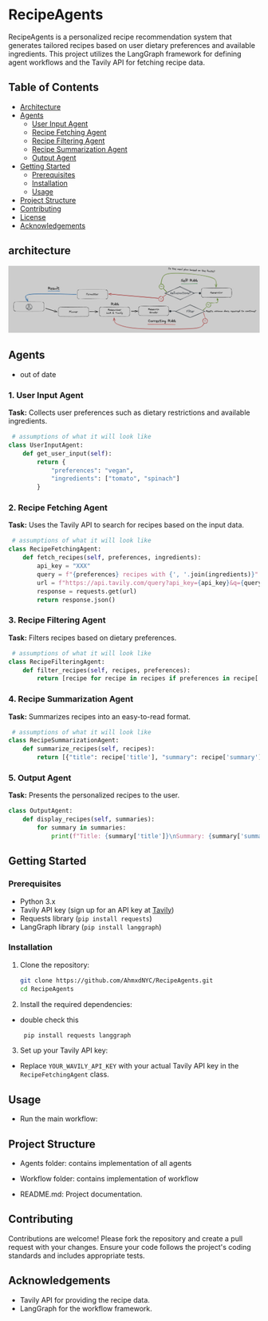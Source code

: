 # RecipeAgents

RecipeAgents is a personalized recipe recommendation system that generates tailored recipes based on user dietary preferences and available ingredients. This project utilizes the LangGraph framework for defining agent workflows and the Tavily API for fetching recipe data.

## Table of Contents

- [Architecture](#architecture)
- [Agents](#agents)
  - [User Input Agent](#1-user-input-agent)
  - [Recipe Fetching Agent](#2-recipe-fetching-agent)
  - [Recipe Filtering Agent](#3-recipe-filtering-agent)
  - [Recipe Summarization Agent](#4-recipe-summarization-agent)
  - [Output Agent](#5-output-agent)
- [Getting Started](#getting-started)
  - [Prerequisites](#prerequisites)
  - [Installation](#installation)
  - [Usage](#usage)
- [Project Structure](#project-structure)
- [Contributing](#contributing)
- [License](#license)
- [Acknowledgements](#acknowledgements)

## architecture

![Diagram](./website//public/diagram.png "Diagram")

## Agents

- out of date

### 1. User Input Agent

**Task:** Collects user preferences such as dietary restrictions and available ingredients.

```python
 # assumptions of what it will look like
class UserInputAgent:
    def get_user_input(self):
        return {
            "preferences": "vegan",
            "ingredients": ["tomato", "spinach"]
        }
```

### 2. Recipe Fetching Agent

**Task:** Uses the Tavily API to search for recipes based on the input data.

```python
 # assumptions of what it will look like
class RecipeFetchingAgent:
    def fetch_recipes(self, preferences, ingredients):
        api_key = "XXX"
        query = f"{preferences} recipes with {', '.join(ingredients)}"
        url = f"https://api.tavily.com/query?api_key={api_key}&q={query}"
        response = requests.get(url)
        return response.json()

```

### 3. Recipe Filtering Agent

**Task:** Filters recipes based on dietary preferences.

```python
 # assumptions of what it will look like
class RecipeFilteringAgent:
    def filter_recipes(self, recipes, preferences):
        return [recipe for recipe in recipes if preferences in recipe['tags']]
```

### 4. Recipe Summarization Agent

**Task:** Summarizes recipes into an easy-to-read format.

```python
 # assumptions of what it will look like
class RecipeSummarizationAgent:
    def summarize_recipes(self, recipes):
        return [{"title": recipe['title'], "summary": recipe['summary']} for recipe in recipes]
```

### 5. Output Agent

**Task:** Presents the personalized recipes to the user.

```python
class OutputAgent:
    def display_recipes(self, summaries):
        for summary in summaries:
            print(f"Title: {summary['title']}\nSummary: {summary['summary']}\n")
```

## Getting Started

### Prerequisites

- Python 3.x
- Tavily API key (sign up for an API key at [Tavily](https://api.tavily.com))
- Requests library (`pip install requests`)
- LangGraph library (`pip install langgraph`)

### Installation

1. Clone the repository:

   ```sh
   git clone https://github.com/AhmxdNYC/RecipeAgents.git
   cd RecipeAgents
   ```

2. Install the required dependencies:

- double check this
  ```sh
   pip install requests langgraph
  ```

3. Set up your Tavily API key:

- Replace `YOUR_WAVILY_API_KEY` with your actual Tavily API key in the `RecipeFetchingAgent` class.

## Usage

- Run the main workflow:

## Project Structure

- Agents folder: contains implementation of all agents

- Workflow folder: contains implementation of workflow

- README.md: Project documentation.

## Contributing

Contributions are welcome! Please fork the repository and create a pull request with your changes. Ensure your code follows the project's coding standards and includes appropriate tests.

## Acknowledgements

- Tavily API for providing the recipe data.
- LangGraph for the workflow framework.

